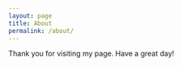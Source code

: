 ```yaml
---
layout: page
title: About
permalink: /about/
---
```


Thank you for visiting my page. Have a great day!